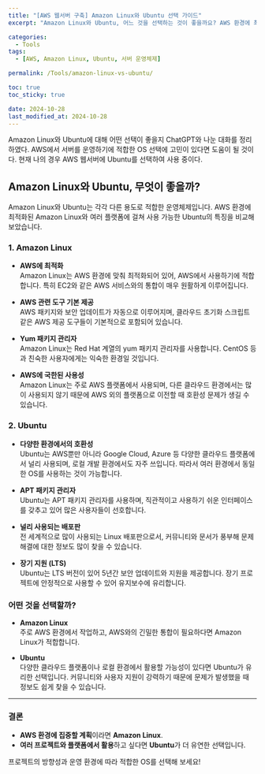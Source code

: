 ```yaml
---
title: "[AWS 웹서버 구축] Amazon Linux와 Ubuntu 선택 가이드"
excerpt: "Amazon Linux와 Ubuntu, 어느 것을 선택하는 것이 좋을까요? AWS 환경에 최적화된 Amazon Linux와 다양한 플랫폼에서 사용 가능한 Ubuntu를 비교해보세요."

categories:
  - Tools
tags:
  - [AWS, Amazon Linux, Ubuntu, 서버 운영체제]

permalink: /Tools/amazon-linux-vs-ubuntu/

toc: true
toc_sticky: true

date: 2024-10-28
last_modified_at: 2024-10-28
---
```


Amazon Linux와 Ubuntu에 대해 어떤 선택이 좋을지 ChatGPT와 나눈 대화를 정리하였다. AWS에서 서버를 운영하기에 적합한 OS 선택에 고민이 있다면 도움이 될 것이다. 현재 나의 경우 AWS 웹서버에 Ubuntu를 선택하여 사용 중이다.

## Amazon Linux와 Ubuntu, 무엇이 좋을까?

Amazon Linux와 Ubuntu는 각각 다른 용도로 적합한 운영체제입니다. AWS 환경에 최적화된 Amazon Linux와 여러 플랫폼에 걸쳐 사용 가능한 Ubuntu의 특징을 비교해 보았습니다.

### 1. Amazon Linux
- **AWS에 최적화**  
  Amazon Linux는 AWS 환경에 맞춰 최적화되어 있어, AWS에서 사용하기에 적합합니다. 특히 EC2와 같은 AWS 서비스와의 통합이 매우 원활하게 이루어집니다.

- **AWS 관련 도구 기본 제공**  
  AWS 패키지와 보안 업데이트가 자동으로 이루어지며, 클라우드 초기화 스크립트 같은 AWS 제공 도구들이 기본적으로 포함되어 있습니다.

- **Yum 패키지 관리자**  
  Amazon Linux는 Red Hat 계열의 yum 패키지 관리자를 사용합니다. CentOS 등과 친숙한 사용자에게는 익숙한 환경일 것입니다.

- **AWS에 국한된 사용성**  
  Amazon Linux는 주로 AWS 플랫폼에서 사용되며, 다른 클라우드 환경에서는 많이 사용되지 않기 때문에 AWS 외의 플랫폼으로 이전할 때 호환성 문제가 생길 수 있습니다.

### 2. Ubuntu
- **다양한 환경에서의 호환성**  
  Ubuntu는 AWS뿐만 아니라 Google Cloud, Azure 등 다양한 클라우드 플랫폼에서 널리 사용되며, 로컬 개발 환경에서도 자주 쓰입니다. 따라서 여러 환경에서 동일한 OS를 사용하는 것이 가능합니다.

- **APT 패키지 관리자**  
  Ubuntu는 APT 패키지 관리자를 사용하며, 직관적이고 사용하기 쉬운 인터페이스를 갖추고 있어 많은 사용자들이 선호합니다.

- **널리 사용되는 배포판**  
  전 세계적으로 많이 사용되는 Linux 배포판으로서, 커뮤니티와 문서가 풍부해 문제 해결에 대한 정보도 많이 찾을 수 있습니다.

- **장기 지원 (LTS)**  
  Ubuntu는 LTS 버전이 있어 5년간 보안 업데이트와 지원을 제공합니다. 장기 프로젝트에 안정적으로 사용할 수 있어 유지보수에 유리합니다.

### 어떤 것을 선택할까?
- **Amazon Linux**  
  주로 AWS 환경에서 작업하고, AWS와의 긴밀한 통합이 필요하다면 Amazon Linux가 적합합니다.

- **Ubuntu**  
  다양한 클라우드 플랫폼이나 로컬 환경에서 활용할 가능성이 있다면 Ubuntu가 유리한 선택입니다. 커뮤니티와 사용자 지원이 강력하기 때문에 문제가 발생했을 때 정보도 쉽게 찾을 수 있습니다.

---

### 결론
- **AWS 환경에 집중할 계획**이라면 **Amazon Linux**.
- **여러 프로젝트와 플랫폼에서 활용**하고 싶다면 **Ubuntu**가 더 유연한 선택입니다.
  
프로젝트의 방향성과 운영 환경에 따라 적합한 OS를 선택해 보세요!